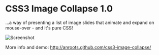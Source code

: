 # CSS3 Image Collapse 1.0

...a way of presenting a list of image slides that animate and expand on mouse-over - and it's pure CSS!

![Screenshot](https://raw.github.com/anroots/css3-image-collapse/master/img/Screenshot1.png "Screenshot")

More info and demo: http://anroots.github.com/css3-image-collapse/